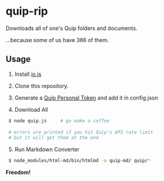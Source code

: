 # quip-rip

Downloads all of one's Quip folders and documents.

...because some of us have 366 of them.

## Usage

1. Install [io.js](https://iojs.org/en/index.html)

2. Clone this repository.

3. Generate a [Quip Personal Token](https://quip.com/api/personal-token) and add it in config.json

4. Download All

```bash
 $ node quip.js     # go make a coffee
 
 # errors are printed if you hit Quip's API rate limit
 # but it will get them at the end
```

5. Run Markdown Converter

```bash
 $ node_modules/html-md/bin/htmlmd -o quip-md/ quip/*
```

**Freedom!**
